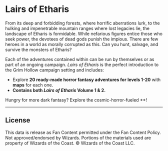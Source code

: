 # Lairs of Etharis

From its deep and forbidding forests, where horrific aberrations lurk, to the hulking and impenetrable mountain ranges where lost legacies lie, the landscape of Etharis is formidable. While nefarious figures entice those who seek power, the devotees of dead gods punish the impious. There are few heroes in a world as morally corrupted as this. Can you hunt, salvage, and survive the monsters of Etharis?

Each of the adventures contained within can be run by themselves or as part of an ongoing campaign. *Lairs of Etharis* is the perfect introduction to the Grim Hollow campaign setting and includes:

- Explore **20 ready-made horror fantasy adventures for** **levels 1-20** with **maps** for each one.
- **Contains both *Lairs of Etharis* Volume 1 & 2.**

Hungry for more dark fantasy? Explore the cosmic-horror-fueled **!

---

## License

This data is release as Fan Content permitted under the Fan Content Policy. Not approved/endorsed by Wizards. Portions of the materials used are property of Wizards of the Coast. © Wizards of the Coast LLC.
